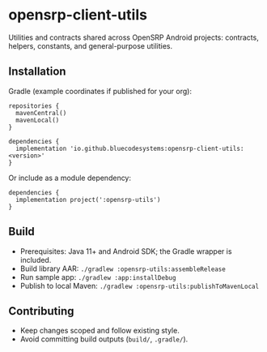 # opensrp-client-utils

Utilities and contracts shared across OpenSRP Android projects: contracts, helpers, constants, and general-purpose utilities.

## Installation

Gradle (example coordinates if published for your org):

```
repositories {
  mavenCentral()
  mavenLocal()
}

dependencies {
  implementation 'io.github.bluecodesystems:opensrp-client-utils:<version>'
}
```

Or include as a module dependency:

```
dependencies {
  implementation project(':opensrp-utils')
}
```

## Build

- Prerequisites: Java 11+ and Android SDK; the Gradle wrapper is included.
- Build library AAR: `./gradlew :opensrp-utils:assembleRelease`
- Run sample app: `./gradlew :app:installDebug`
- Publish to local Maven: `./gradlew :opensrp-utils:publishToMavenLocal`

## Contributing

- Keep changes scoped and follow existing style.
- Avoid committing build outputs (`build/`, `.gradle/`).
